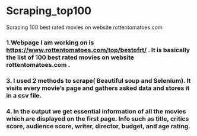 # Scraping_top100
Scraping 100 best rated movies on website rottentomatoes.com

### 1.Webpage I am working on is https://www.rottentomatoes.com/top/bestofrt/ . It is basically the list of 100 best rated movies on website rottentomatoes.com . 

### 3. I used 2 methods to scrape( Beautiful soup  and  Selenium). It visits every movie’s page and gathers asked data and stores it in a csv file.

### 4. In the output we get essential information of all the movies which are displayed on the first page. Info such as title, critics score, audience score, writer, director, budget, and age rating.





